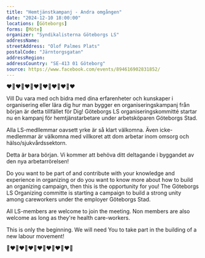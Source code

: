```yaml
---
title: "Hemtjänstkampanj - Andra omgången"
date: "2024-12-10 18:00:00"
locations: [Göteborgs]
forms: [Möte]
organizer: "Syndikalisterna Göteborgs LS"
addressName: 
streetAddress: "Olof Palmes Plats"
postalCode: "Järntorgsgatan"
addressRegion:
addressCountry: "SE-413 01 Göteborg"
source: https://www.facebook.com/events/894616902831852/
---
```

❤️🖤❤️🖤❤️🖤❤️🖤❤️🖤❤️🖤❤️🖤❤️

Vill Du vara med och bidra med dina erfarenheter och kunskaper i organisering eller lära dig hur man bygger en organiseringskampanj från början är detta tillfället för Dig! 
Göteborgs LS organiseringskommitté startar nu en kampanj för hemtjänstarbetare under arbetsköparen Göteborgs Stad.

Alla LS-medllemmar oavsett yrke är så klart välkomna. Även icke-medlemmar är välkomna med villkoret att dom arbetar inom omsorg och hälso/sjukvårdssektorn. 

Detta är bara början. Vi kommer att behöva ditt deltagande i byggandet av den nya arbetarrörelsen!

Do you want to be part of and contribute with your knowledge and experience in organizing or do you want to know more about how to build an organizing campaign, then this is the opportunity for you! The Göteborgs LS Organizing committe is starting a campaign to build a strong unity among careworkers under the employer Göteborgs Stad. 

All LS-members are welcome to join the meeting. Non members are also welcome as long as they're health care-workers. 

This is only the beginning. We will need You to take part in the building of a new labour movement!

🖤❤️🖤❤️🖤❤️🖤❤️🖤❤️🖤❤️🖤❤️🖤
